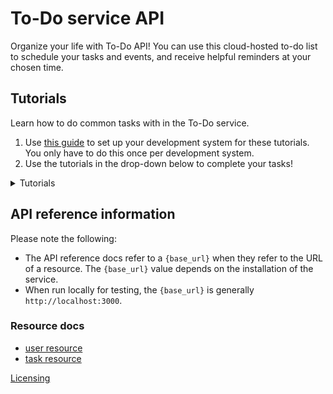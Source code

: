 # To-Do service API

Organize your life with To-Do API! You can use this cloud-hosted to-do list to schedule your tasks and events, and receive helpful reminders at your chosen time.

## Tutorials

Learn how to do common tasks with in the To-Do service.

1. Use [this guide](before-you-start-a-tutorial.md) to set up your development system for these tutorials. You only have to do this once per development system.
2. Use the tutorials in the drop-down below to complete your tasks!

<details><summary>Tutorials</summary>

* [Enroll a new user](tutorials/enroll-a-new-user.md)
* [Add a new task](tutorials/add-a-new-task.md)
* [Change the due-date of a task _(coming soon)_](#tutorials)
* [Delete a task _(coming soon)_](#tutorials)

</details>

## API reference information

Please note the following:

* The API reference docs refer to a `{base_url}` when they
refer to the URL of a resource. The `{base_url}` value depends
on the installation of the service.
* When run locally for testing, the `{base_url}` is
generally `http://localhost:3000`.

### Resource docs
* [user resource](api/user.md)
* [task resource](api/task.md)

[Licensing](license.md)
